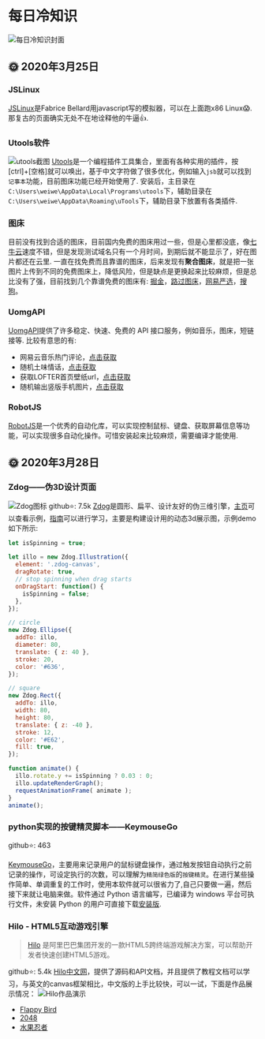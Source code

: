 # 每日冷知识

![每日冷知识封面](http://s1.ax1x.com/2020/03/26/8xLVM9.jpg)

## :sun_with_face: 2020年3月25日

### JSLinux

[JSLinux](http://bellard.org/jslinux/)是Fabrice Bellard用javascript写的模拟器，可以在上面跑x86 Linux:scream:. 那复古的页面确实无处不在地诠释他的牛逼:+1:.

### Utools软件

![utools截图](https://s1.ax1x.com/2020/03/26/8x0dZ6.jpg)
[Utools](https://u.tools/)是一个编程插件工具集合，里面有各种实用的插件，按[ctrl]+[空格]就可以唤出，基于中文字符做了很多优化，例如输入`jsb`就可以找到`记事本`功能，目前图床功能已经开始使用了.
安装后，主目录在`C:\Users\weiwe\AppData\Local\Programs\utools`下，辅助目录在`C:\Users\weiwe\AppData\Roaming\uTools`下，辅助目录下放置有各类插件.

### 图床

目前没有找到合适的图床，目前国内免费的图床用过一些，但是心里都没底，像[七牛云](https://www.qiniu.com/)速度不错，但是发现测试域名只有一个月时间，到期后就不能显示了，好在图片都还在云里. 一直在找免费而且靠谱的图床，后来发现有**聚合图床**，就是把一张图片上传到不同的免费图床上，降低风险，但是缺点是更换起来比较麻烦，但是总比没有了强，目前找到几个靠谱免费的图床有: [掘金](https://user-gold-cdn.xitu.io/2020/3/25/1711151ebefdcf24?w=1366&h=768&f=jpeg&s=269773)，[路过图床](https://imgchr.com/)，[网易严选](http://yanxuan.nosdn.127.net/79c51260d1548c52fd7095cbbf2659ea.jpg)，[搜狗](https://img04.sogoucdn.com/app/a/100520146/1896653dd2f5d297b6b6620394dab212)。

### UomgAPI

[UomgAPI](https://api.uomg.com/)提供了许多稳定、快速、免费的 API 接口服务，例如音乐，图床，短链接等. 比较有意思的有:

- 网易云音乐热门评论，[点击获取](https://api.uomg.com/api/comments.163)
- 随机土味情话，[点击获取](https://api.uomg.com/api/rand.qinghua)
- 获取LOFTER首页壁纸url，[点击获取](https://api.uomg.com/api/image.lofter?format=text)
- 随机输出竖版手机图片，[点击获取](https://api.uomg.com/api/rand.img2?sort=%E7%BE%8E%E5%A5%B3&format=text)

### RobotJS

[RobotJS](http://robotjs.io/)是一个优秀的自动化库，可以实现控制鼠标、键盘、获取屏幕信息等功能，可以实现很多自动化操作。可惜安装起来比较麻烦，需要编译才能使用.

## :sun_with_face: 2020年3月28日

### Zdog——伪3D设计页面

![Zdog图标](https://s1.ax1x.com/2020/03/28/GkDM0U.png)
github:star:: 7.5k
[Zdog](https://github.com/metafizzy/zdog)是圆形、扁平、设计友好的伪三维引擎，[主页](https://zzz.dog/)可以查看示例，[指南](https://zzz.dog/getting-started)可以进行学习，主要是构建设计用的动态3d展示图，示例demo如下所示:

```js
let isSpinning = true;

let illo = new Zdog.Illustration({
  element: '.zdog-canvas',
  dragRotate: true,
  // stop spinning when drag starts
  onDragStart: function() {
    isSpinning = false;
  },
});

// circle
new Zdog.Ellipse({
  addTo: illo,
  diameter: 80,
  translate: { z: 40 },
  stroke: 20,
  color: '#636',
});

// square
new Zdog.Rect({
  addTo: illo,
  width: 80,
  height: 80,
  translate: { z: -40 },
  stroke: 12,
  color: '#E62',
  fill: true,
});

function animate() {
  illo.rotate.y += isSpinning ? 0.03 : 0;
  illo.updateRenderGraph();
  requestAnimationFrame( animate );
}
animate();
```

### python实现的按键精灵脚本——KeymouseGo

github:star:: 463

[KeymouseGo](https://github.com/taojy123/KeymouseGo)，主要用来记录用户的鼠标键盘操作，通过触发按钮自动执行之前记录的操作，可设定执行的次数，可以理解为`精简绿色版`的`按键精灵`。在进行某些操作简单、单调重复的工作时，使用本软件就可以很省力了,自己只要做一遍，然后接下来就让电脑来做。软件通过 Python 语言编写，已编译为 windows 平台可执行文件，未安装 Python 的用户可直接下载[安装版](https://github.com/taojy123/KeymouseGo/releases).

### Hilo - HTML5互动游戏引擎

> [Hilo](https://github.com/hiloteam/Hilo) 是阿里巴巴集团开发的一款HTML5跨终端游戏解决方案，可以帮助开发者快速创建HTML5游戏。

github:star:: 5.4k
[Hilo中文网](https://hiloteam.github.io/index.html)，提供了源码和API文档，并且提供了教程文档可以学习，与英文的canvas框架相比，中文版的上手比较快，可以一试，下面是作品展示情况：
![Hilo作品演示](https://s1.ax1x.com/2020/03/28/GkgXHx.png)

- [Flappy Bird](http://g.alicdn.com/tmapp/static/4.0.10/hilo/flappy/index.html)
- [2048](http://g.alicdn.com/tmapp/hilodemos/3.0.7/2048/index.html)
- [水果忍者](http://g.alicdn.com/tmapp/hilodemos/3.0.7/fruit-ninja/index.html)